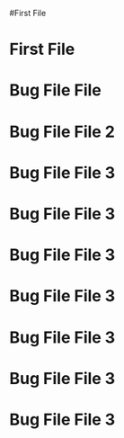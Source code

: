 #First File

# First File

# Bug File File

# Bug File File 2

# Bug File File 3

# Bug File File 3

# Bug File File 3

# Bug File File 3

# Bug File File 3

# Bug File File 3

# Bug File File 3
